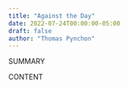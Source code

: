 ```yaml
---
title: "Against the Day"
date: 2022-07-24T00:00:00-05:00
draft: false
author: "Thomas Pynchon"
---
```


SUMMARY

<!--more-->

CONTENT